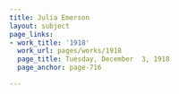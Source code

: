 ```yaml
---
title: Julia Emerson
layout: subject
page_links:
- work_title: '1918'
  work_url: pages/works/1918
  page_title: Tuesday, December  3, 1918
  page_anchor: page-716

---
```

